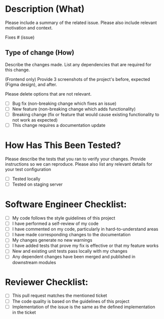 # Description (What)

Please include a summary of the related issue. Please also include relevant motivation and context.

Fixes # (issue)

## Type of change (How)

Describe the changes made. List any dependencies that are required for this change.

(Frontend only) Provide 3 screenshots of the project's before, expected (Figma design), and after.

Please delete options that are not relevant.

- [ ] Bug fix (non-breaking change which fixes an issue)
- [ ] New feature (non-breaking change which adds functionality)
- [ ] Breaking change (fix or feature that would cause existing functionality to not work as expected)
- [ ] This change requires a documentation update

# How Has This Been Tested?

Please describe the tests that you ran to verify your changes. Provide instructions so we can reproduce. Please also list any relevant details for your test configuration

- [ ] Tested locally
- [ ] Tested on staging server

# Software Engineer Checklist:

- [ ] My code follows the style guidelines of this project
- [ ] I have performed a self-review of my code
- [ ] I have commented on my code, particularly in hard-to-understand areas
- [ ] I have made corresponding changes to the documentation
- [ ] My changes generate no new warnings
- [ ] I have added tests that prove my fix is effective or that my feature works
- [ ] New and existing unit tests pass locally with my changes
- [ ] Any dependent changes have been merged and published in downstream modules

# Reviewer Checklist:

- [ ] This pull request matches the mentioned ticket
- [ ] The code quality is based on the guidelines of this project
- [ ] Implementation of the issue is the same as the defined implementation in the ticket

